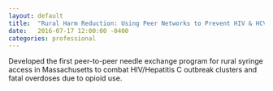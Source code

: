 ```yaml
---
layout: default
title:  "Rural Harm Reduction: Using Peer Networks to Prevent HIV & HCV"
date:   2016-07-17 12:00:00 -0400
categories: professional
---
```


Developed the first peer-to-peer needle exchange program for rural syringe access in Massachusetts to combat HIV/Hepatitis C outbreak clusters and fatal overdoses due to opioid use.
